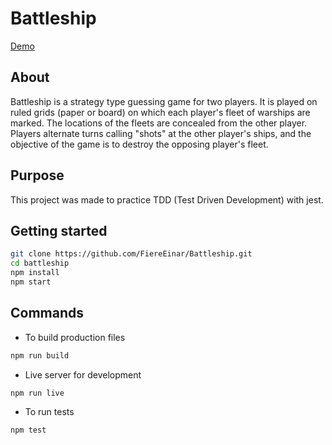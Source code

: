 # Battleship

[Demo](https://fiereeinar.github.io/Battleship/)

## About

Battleship is a strategy type guessing game for two players. It is played on ruled grids (paper or board) on which each player's fleet of warships are marked. The locations of the fleets are concealed from the other player. Players alternate turns calling "shots" at the other player's ships, and the objective of the game is to destroy the opposing player's fleet.

## Purpose

This project was made to practice TDD (Test Driven Development) with jest.

## Getting started

```bash
git clone https://github.com/FiereEinar/Battleship.git
cd battleship
npm install
npm start
```

## Commands

-   To build production files

```bash
npm run build
```

-   Live server for development

```bash
npm run live
```

-   To run tests

```bash
npm test
```
